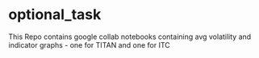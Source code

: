 # optional_task
This Repo contains google collab notebooks containing avg volatility and indicator graphs - one for TITAN and one for ITC

